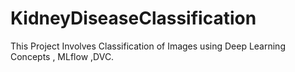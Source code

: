 # KidneyDiseaseClassification
This Project Involves Classification of Images using Deep Learning Concepts , MLflow ,DVC.
